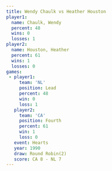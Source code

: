 ```yaml
---
title: Wendy Chaulk vs Heather Houston
player1:                
  name: Chaulk, Wendy   
  percent: 48           
  wins: 0               
  losses: 1             
player2:                
  name: Houston, Heather
  percent: 61           
  wins: 1               
  losses: 0             
games:
 - player1:        
     team: 'NL'    
     position: Lead
     percent: 48   
     win: 0        
     loss: 1       
   player2:          
     team: 'CA'      
     position: Fourth
     percent: 61     
     win: 1          
     loss: 0         
   event: Hearts       
   year: 1990          
   draw: Round Robin(2)
   score: CA 8 - NL 7  
---
```

